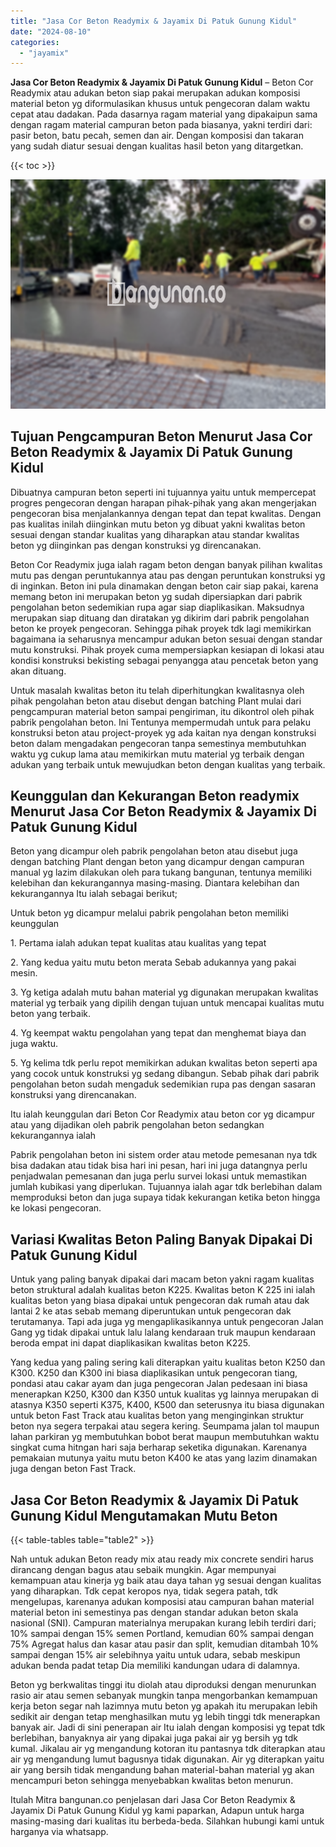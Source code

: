 ```yaml
---
title: "Jasa Cor Beton Readymix & Jayamix Di Patuk Gunung Kidul"
date: "2024-08-10"
categories: 
  - "jayamix"
---
```


**Jasa Cor Beton Readymix & Jayamix Di Patuk Gunung Kidul** – Beton Cor Readymix atau adukan beton siap pakai merupakan adukan komposisi material beton yg diformulasikan khusus untuk pengecoran dalam waktu cepat atau dadakan. Pada dasarnya ragam material yang dipakaipun sama dengan ragam material campuran beton pada biasanya, yakni terdiri dari: pasir beton, batu pecah, semen dan air. Dengan komposisi dan takaran yang sudah diatur sesuai dengan kualitas hasil beton yang ditargetkan.

{{< toc >}}

![Jasa Cor Beton Readymix & Jayamix Di Patuk Gunung Kidul](/images/jasa-cor-readymix-59.png)

## Tujuan Pengcampuran Beton Menurut Jasa Cor Beton Readymix & Jayamix Di Patuk Gunung Kidul

Dibuatnya campuran beton seperti ini tujuannya yaitu untuk mempercepat progres pengecoran dengan harapan pihak-pihak yang akan mengerjakan pengecoran bisa menjalankannya dengan tepat dan tepat kwalitas. Dengan pas kualitas inilah diinginkan mutu beton yg dibuat yakni kwalitas beton sesuai dengan standar kualitas yang diharapkan atau standar kwalitas beton yg diinginkan pas dengan konstruksi yg direncanakan.

Beton Cor Readymix juga ialah ragam beton dengan banyak pilihan kwalitas mutu pas dengan peruntukannya atau pas dengan peruntukan konstruksi yg di inginkan. Beton ini pula dinamakan dengan beton cair siap pakai, karena memang beton ini merupakan beton yg sudah dipersiapkan dari pabrik pengolahan beton sedemikian rupa agar siap diaplikasikan. Maksudnya merupakan siap dituang dan diratakan yg dikirim dari pabrik pengolahan beton ke proyek pengecoran. Sehingga pihak proyek tdk lagi memikirkan bagaimana ia seharusnya mencampur adukan beton sesuai dengan standar mutu konstruksi. Pihak proyek cuma mempersiapkan kesiapan di lokasi atau kondisi konstruksi bekisting sebagai penyangga atau pencetak beton yang akan dituang.

Untuk masalah kwalitas beton itu telah diperhitungkan kwalitasnya oleh pihak pengolahan beton atau disebut dengan batching Plant mulai dari pengcampuran material beton sampai pengiriman, itu dikontrol oleh pihak pabrik pengolahan beton. Ini Tentunya mempermudah untuk para pelaku konstruksi beton atau project-proyek yg ada kaitan nya dengan konstruksi beton dalam mengadakan pengecoran tanpa semestinya membutuhkan waktu yg cukup lama atau memikirkan mutu material yg terbaik dengan adukan yang terbaik untuk mewujudkan beton dengan kualitas yang terbaik.

## Keunggulan dan Kekurangan Beton readymix Menurut Jasa Cor Beton Readymix & Jayamix Di Patuk Gunung Kidul

Beton yang dicampur oleh pabrik pengolahan beton atau disebut juga dengan batching Plant dengan beton yang dicampur dengan campuran manual yg lazim dilakukan oleh para tukang bangunan, tentunya memiliki kelebihan dan kekurangannya masing-masing. Diantara kelebihan dan kekurangannya Itu ialah sebagai berikut;

Untuk beton yg dicampur melalui pabrik pengolahan beton memiliki keunggulan

1\. Pertama ialah adukan tepat kualitas atau kualitas yang tepat

2\. Yang kedua yaitu mutu beton merata Sebab adukannya yang pakai mesin.

3\. Yg ketiga adalah mutu bahan material yg digunakan merupakan kwalitas material yg terbaik yang dipilih dengan tujuan untuk mencapai kualitas mutu beton yang terbaik.

4\. Yg keempat waktu pengolahan yang tepat dan menghemat biaya dan juga waktu.

5\. Yg kelima tdk perlu repot memikirkan adukan kwalitas beton seperti apa yang cocok untuk konstruksi yg sedang dibangun. Sebab pihak dari pabrik pengolahan beton sudah mengaduk sedemikian rupa pas dengan sasaran konstruksi yang direncanakan.

Itu ialah keunggulan dari Beton Cor Readymix atau beton cor yg dicampur atau yang dijadikan oleh pabrik pengolahan beton sedangkan kekurangannya ialah

Pabrik pengolahan beton ini sistem order atau metode pemesanan nya tdk bisa dadakan atau tidak bisa hari ini pesan, hari ini juga datangnya perlu penjadwalan pemesanan dan juga perlu survei lokasi untuk memastikan jumlah kubikasi yang diperlukan. Tujuannya ialah agar tdk berlebihan dalam memproduksi beton dan juga supaya tidak kekurangan ketika beton hingga ke lokasi pengecoran.

## Variasi Kwalitas Beton Paling Banyak Dipakai Di Patuk Gunung Kidul

Untuk yang paling banyak dipakai dari macam beton yakni ragam kualitas beton struktural adalah kualitas beton K225. Kwalitas beton K 225 ini ialah kualitas beton yang biasa dipakai untuk pengecoran dak rumah atau dak lantai 2 ke atas sebab memang diperuntukan untuk pengecoran dak terutamanya. Tapi ada juga yg mengaplikasikannya untuk pengecoran Jalan Gang yg tidak dipakai untuk lalu lalang kendaraan truk maupun kendaraan beroda empat ini dapat diaplikasikan kwalitas beton K225.

Yang kedua yang paling sering kali diterapkan yaitu kualitas beton K250 dan K300. K250 dan K300 ini biasa diaplikasikan untuk pengecoran tiang, pondasi atau cakar ayam dan juga pengecoran Jalan pedesaan ini biasa menerapkan K250, K300 dan K350 untuk kualitas yg lainnya merupakan di atasnya K350 seperti K375, K400, K500 dan seterusnya itu biasa digunakan untuk beton Fast Track atau kualitas beton yang menginginkan struktur beton nya segera terpakai atau segera kering. Seumpama jalan tol maupun lahan parkiran yg membutuhkan bobot berat maupun membutuhkan waktu singkat cuma hitngan hari saja berharap seketika digunakan. Karenanya pemakaian mutunya yaitu mutu beton K400 ke atas yang lazim dinamakan juga dengan beton Fast Track.

## Jasa Cor Beton Readymix & Jayamix Di Patuk Gunung Kidul Mengutamakan Mutu Beton

{{< table-tables table="table2" >}}

Nah untuk adukan Beton ready mix atau ready mix concrete sendiri harus dirancang dengan bagus atau sebaik mungkin. Agar mempunyai kemampuan atau kinerja yg baik atau daya tahan yg sesuai dengan kualitas yang diharapkan. Tdk cepat keropos nya, tidak segera patah, tdk mengelupas, karenanya adukan komposisi atau campuran bahan material material beton ini semestinya pas dengan standar adukan beton skala nasional (SNI). Campuran materialnya merupakan kurang lebih terdiri dari; 10% sampai dengan 15% semen Portland, kemudian 60% sampai dengan 75% Agregat halus dan kasar atau pasir dan split, kemudian ditambah 10% sampai dengan 15% air selebihnya yaitu untuk udara, sebab meskipun adukan benda padat tetap Dia memiliki kandungan udara di dalamnya.

Beton yg berkwalitas tinggi itu diolah atau diproduksi dengan menurunkan rasio air atau semen sebanyak mungkin tanpa mengorbankan kemampuan kerja beton segar nah lazimnya mutu beton yg apakah itu merupakan lebih sedikit air dengan tetap menghasilkan mutu yg lebih tinggi tdk menerapkan banyak air. Jadi di sini penerapan air Itu ialah dengan komposisi yg tepat tdk berlebihan, banyaknya air yang dipakai juga pakai air yg bersih yg tdk kumal. Jikalau air yg mengandung kotoran itu pantasnya tdk diterapkan atau air yg mengandung lumut bagusnya tidak digunakan. Air yg diterapkan yaitu air yang bersih tidak mengandung bahan material-bahan material yg akan mencampuri beton sehingga menyebabkan kwalitas beton menurun.

Itulah Mitra bangunan.co penjelasan dari Jasa Cor Beton Readymix & Jayamix Di Patuk Gunung Kidul yg kami paparkan, Adapun untuk harga masing-masing dari kualitas itu berbeda-beda. Silahkan hubungi kami untuk harganya via whatsapp.
